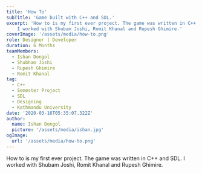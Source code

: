 ```yaml
---
title: 'How To'
subTitle: 'Game built with C++ and SDL.'
excerpt: 'How to is my first ever project. The game was written in C++ and SDL.
    I worked with Shubam Joshi, Romit Khanal and Rupesh Ghimire.'
coverImage: '/assets/media/how-to.png'
role: Designer | Developer
duration: 6 Months
teamMembers:
  - Ishan Dongol
  - Shubham Joshi
  - Rupesh Ghimire
  - Romit Khanal
tag:
  - C++
  - Semester Project
  - SDL
  - Designing
  - Kathmandu University
date: '2020-03-16T05:35:07.322Z'
author:
  name: Ishan Dongol
  picture: '/assets/media/ishan.jpg'
ogImage:
  url: '/assets/media/how-to.png'
---
```


How to is my first ever project. The game was written in C++ and SDL.
    I worked with Shubam Joshi, Romit Khanal and Rupesh Ghimire.
